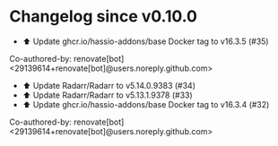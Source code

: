 # Changelog since v0.10.0
- ⬆️ Update ghcr.io/hassio-addons/base Docker tag to v16.3.5 (#35)

Co-authored-by: renovate[bot] <29139614+renovate[bot]@users.noreply.github.com> 
- ⬆️ Update Radarr/Radarr to v5.14.0.9383 (#34) 
- ⬆️ Update Radarr/Radarr to v5.13.1.9378 (#33) 
- ⬆️ Update ghcr.io/hassio-addons/base Docker tag to v16.3.4 (#32)

Co-authored-by: renovate[bot] <29139614+renovate[bot]@users.noreply.github.com> 
